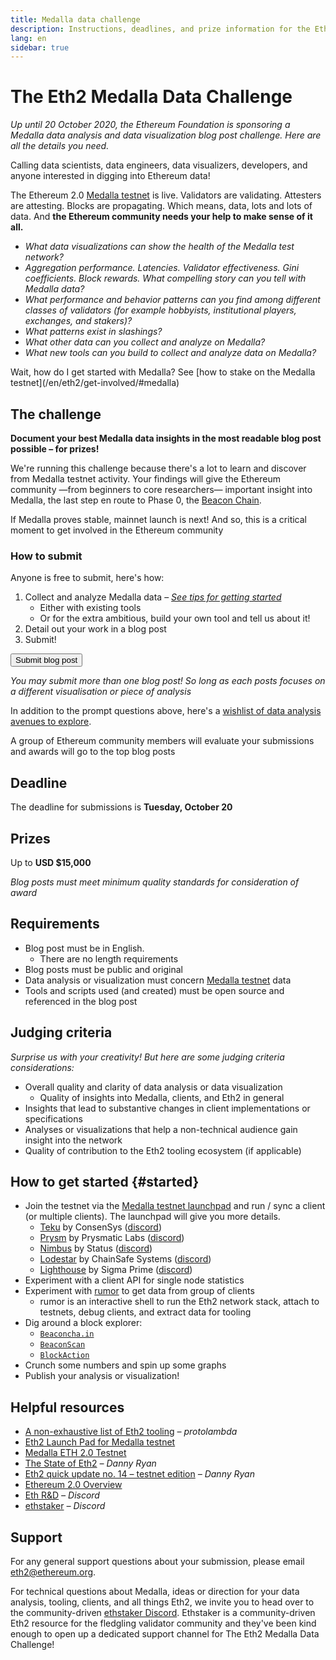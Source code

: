 ```yaml
---
title: Medalla data challenge
description: Instructions, deadlines, and prize information for the Eth2 Medalla testnet data challenge
lang: en
sidebar: true
---
```


# The Eth2 Medalla Data Challenge

_Up until 20 October 2020, the Ethereum Foundation is sponsoring a Medalla data analysis and data visualization blog post challenge. Here are all the details you need._

<Divider />

Calling data scientists, data engineers, data visualizers, developers, and anyone interested in digging into Ethereum data!

The Ethereum 2.0 [Medalla testnet](https://github.com/goerli/medalla) is live. Validators are validating. Attesters are attesting. Blocks are propagating. Which means, data, lots and lots of data. And **the Ethereum community needs your help to make sense of it all.**

- _What data visualizations can show the health of the Medalla test network?_
- _Aggregation performance. Latencies. Validator effectiveness. Gini coefficients. Block rewards. What compelling story can you tell with Medalla data?_
- _What performance and behavior patterns can you find among different classes of validators (for example hobbyists, institutional players, exchanges, and stakers)?_
- _What patterns exist in slashings?_
- _What other data can you collect and analyze on Medalla?_
- _What new tools can you build to collect and analyze data on Medalla?_

<InfoBanner emoji=":thinking_face:">
    Wait, how do I get started with Medalla? See [how to stake on the Medalla testnet](/en/eth2/get-involved/#medalla)
 </InfoBanner>

## The challenge

**Document your best Medalla data insights in the most readable blog post possible – for prizes!**

We're running this challenge because there's a lot to learn and discover from Medalla testnet activity. Your findings will give the Ethereum community —from beginners to core researchers— important insight into Medalla, the last step en route to Phase 0, the [Beacon Chain](/en/eth2/the-beacon-chain/).

If Medalla proves stable, mainnet launch is next! And so, this is a critical moment to get involved in the Ethereum community <Twemoji svg text=":rocket:" />

### How to submit

Anyone is free to submit, here's how:

1.  Collect and analyze Medalla data – [_See tips for getting started_](/en/eth2/get-involved/medalla-data-challenge/#started)
    - Either with existing tools
    - Or for the extra ambitious, build your own tool and tell us about it!
2.  Detail out your work in a blog post
3.  Submit!

<Button to="/#">Submit blog post</Button>

_You may submit more than one blog post! So long as each posts focuses on a different visualisation or piece of analysis_

In addition to the prompt questions above, here's a [wishlist of data analysis avenues to explore](https://www.notion.so/efdn/Wishlist-Medalla-Data-Analysis-Visualization-69fe10ffe83748bc87faa0e2586ba857).

A group of Ethereum community members will evaluate your submissions and awards will go to the top blog posts <Twemoji svg text=":trophy:" />

<h2>Deadline <Twemoji svg text=":alarm_clock:" /></h2>

The deadline for submissions is **Tuesday, October 20**

<h2>Prizes <Twemoji svg text=":money_with_wings:" /></h2>

Up to **USD $15,000**

_Blog posts must meet minimum quality standards for consideration of award_

## Requirements

- Blog post must be in English.
  - There are no length requirements
- Blog posts must be public and original
- Data analysis or visualization must concern [Medalla testnet](https://github.com/goerli/medalla) data
- Tools and scripts used (and created) must be open source and referenced in the blog post

## Judging criteria

_Surprise us with your creativity! But here are some judging criteria considerations:_

- Overall quality and clarity of data analysis or data visualization
  - Quality of insights into Medalla, clients, and Eth2 in general
- Insights that lead to substantive changes in client implementations or specifications
- Analyses or visualizations that help a non-technical audience gain insight into the network
- Quality of contribution to the Eth2 tooling ecosystem (if applicable)

## How to get started {#started}

- Join the testnet via the [Medalla testnet launchpad](https://medalla.launchpad.ethereum.org/) and run / sync a client (or multiple clients). The launchpad will give you more details.
  - [Teku](https://github.com/pegasyseng/teku) by ConsenSys ([discord](https://discord.gg/7hPv2T6))
  - [Prysm](https://github.com/prysmaticlabs/prysm/) by Prysmatic Labs ([discord](https://discord.gg/KSA7rPr))
  - [Nimbus](https://github.com/status-im/nim-beacon-chain) by Status ([discord](https://discord.gg/XRxWahP))
  - [Lodestar](https://github.com/ChainSafe/lodestar) by ChainSafe Systems ([discord](https://discord.gg/aMxzVcr))
  - [Lighthouse](https://github.com/sigp/lighthouse/) by Sigma Prime ([discord](https://discord.gg/cyAszAh))
- Experiment with a client API for single node statistics
- Experiment with [rumor](https://github.com/protolambda/rumor) to get data from group of clients
  - rumor is an interactive shell to run the Eth2 network stack, attach to testnets, debug clients, and extract data for tooling
- Dig around a block explorer:
  - [`Beaconcha.in`](https://beaconcha.in/)
  - [`BeaconScan`](https://beaconscan.com/)
  - [`BlockAction`](https://blockaction.io/)
- Crunch some numbers and spin up some graphs
- Publish your analysis or visualization!

## Helpful resources

- [A non-exhaustive list of Eth2 tooling](https://notes.ethereum.org/@protolambda/eth2_tooling#Network-tooling) _– protolambda_
- [Eth2 Launch Pad for Medalla testnet](https://medalla.launchpad.ethereum.org/)
- [Medalla ETH 2.0 Testnet](https://github.com/goerli/medalla)
- [The State of Eth2](https://blog.ethereum.org/2020/06/02/the-state-of-eth2-june-2020/) _– Danny Ryan_
- [Eth2 quick update no. 14 – testnet edition](https://blog.ethereum.org/2020/08/03/eth2-quick-update-no-14/) _– Danny Ryan_
- [Ethereum 2.0 Overview](https://ethereum.org/en/eth2/)
- [Eth R&D](https://discord.gg/KW3QFW) _– Discord_
- [ethstaker](https://invite.gg/ethstaker) _– Discord_

## Support

For any general support questions about your submission, please email eth2@ethereum.org.

For technical questions about Medalla, ideas or direction for your data analysis, tooling, clients, and all things Eth2, we invite you to head over to the community-driven [ethstaker Discord](https://discord.gg/3E8XBs). Ethstaker is a community-driven Eth2 resource for the fledgling validator community and they've been kind enough to open up a dedicated support channel for The Eth2 Medalla Data Challenge!
